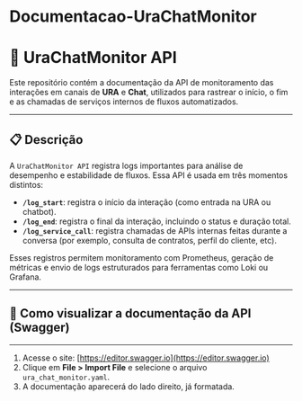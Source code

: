 # Documentacao-UraChatMonitor
# 📡 UraChatMonitor API

Este repositório contém a documentação da API de monitoramento das interações em canais de **URA** e **Chat**, utilizados para rastrear o início, o fim e as chamadas de serviços internos de fluxos automatizados.

---

## 📋 Descrição

A `UraChatMonitor API` registra logs importantes para análise de desempenho e estabilidade de fluxos. Essa API é usada em três momentos distintos:

- **`/log_start`**: registra o início da interação (como entrada na URA ou chatbot).
- **`/log_end`**: registra o final da interação, incluindo o status e duração total.
- **`/log_service_call`**: registra chamadas de APIs internas feitas durante a conversa (por exemplo, consulta de contratos, perfil do cliente, etc).

Esses registros permitem monitoramento com Prometheus, geração de métricas e envio de logs estruturados para ferramentas como Loki ou Grafana.

---

## 🧭 Como visualizar a documentação da API (Swagger)
---
1. Acesse o site: [https://editor.swagger.io](https://editor.swagger.io)
2. Clique em **File > Import File** e selecione o arquivo `ura_chat_monitor.yaml`.
3. A documentação aparecerá do lado direito, já formatada.

